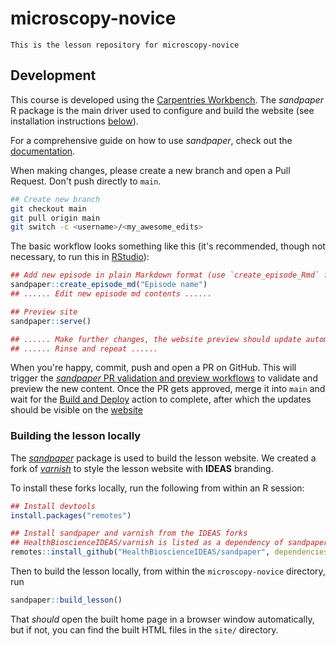 # microscopy-novice

    This is the lesson repository for microscopy-novice

## Development

This course is developed using the [Carpentries Workbench](https://carpentries.github.io/workbench/).
The *sandpaper* R package is the main driver used to configure and build the
website (see installation instructions [below](#building-the-lesson-locally)).

For a comprehensive guide on how to use *sandpaper*, check out the
[documentation](https://carpentries.github.io/sandpaper-docs/).

When making changes, please create a new branch and open a Pull Request. Don't
push directly to `main`.

```sh
## Create new branch
git checkout main
git pull origin main
git switch -c <username>/<my_awesome_edits>
```

The basic workflow looks something like this (it's recommended, though not
necessary, to run this in
[RStudio](https://posit.co/download/rstudio-desktop/)):

```r
## Add new episode in plain Markdown format (use `create_episode_Rmd` for RMarkdown)
sandpaper::create_episode_md("Episode name")
## ...... Edit new episode md contents ......

## Preview site
sandpaper::serve()

## ...... Make further changes, the website preview should update automatically ......
## ...... Rinse and repeat ......
```

When you're happy, commit, push and open a PR on GitHub. This will trigger the
[*sandpaper* PR validation and preview
workflows](https://carpentries.github.io/sandpaper-docs/pull-request.html) to
validate and preview the new content. Once the PR gets approved, merge it into
`main` and wait for the [Build and
Deploy](https://github.com/HealthBioscienceIDEAS/microscopy-novice/actions/workflows/sandpaper-main.yaml)
action to complete, after which the updates should be visible on the
[website](https://healthbioscienceideas.github.io/microscopy-novice/)

### Building the lesson locally

The [*sandpaper*](https://github.com/carpentries/sandpaper) package is used to
build the lesson website. We created a fork of [*varnish*](https://github.com/HealthBioscienceIDEAS/varnish) to style the lesson website with **IDEAS** branding.

To install these forks locally, run the following from within an R session:

```r
## Install devtools
install.packages("remotes")

## Install sandpaper and varnish from the IDEAS forks
## HealthBioscienceIDEAS/varnish is listed as a dependency of sandpaper, so will be installed as well
remotes::install_github("HealthBioscienceIDEAS/sandpaper", dependencies = TRUE)
```

Then to build the lesson locally, from within the `microscopy-novice` directory, run

```r
sandpaper::build_lesson()
```

That _should_ open the built home page in a browser window automatically, but
if not, you can find the built HTML files in the `site/` directory.
